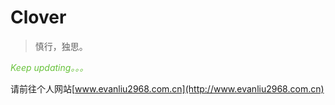 # Clover

> 慎行，独思。

*<span style="color:#67C23A">Keep updating。。。</span>*<br>

请前往个人网站[www.evanliu2968.com.cn](http://www.evanliu2968.com.cn)







